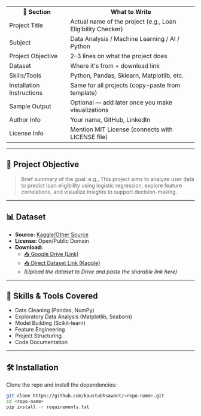 <table>
  <tr>
    <th>🧾 Section</th>
    <th>What to Write</th>
  </tr>
  <tr>
    <td>Project Title</td>
    <td>Actual name of the project (e.g., Loan Eligibility Checker)</td>
  </tr>
  <tr>
    <td>Subject</td>
    <td>Data Analysis / Machine Learning / AI / Python</td>
  </tr>
  <tr>
    <td>Project Objective</td>
    <td>2–3 lines on what the project does</td>
  </tr>
  <tr>
    <td>Dataset</td>
    <td>Where it's from + download link</td>
  </tr>
  <tr>
    <td>Skills/Tools</td>
    <td>Python, Pandas, Sklearn, Matplotlib, etc.</td>
  </tr>
  <tr>
    <td>Installation Instructions</td>
    <td>Same for all projects (copy-paste from template)</td>
  </tr>
  <tr>
    <td>Sample Output</td>
    <td>Optional — add later once you make visualizations</td>
  </tr>
  <tr>
    <td>Author Info</td>
    <td>Your name, GitHub, LinkedIn</td>
  </tr>
  <tr>
    <td>License Info</td>
    <td>Mention MIT License (connects with LICENSE file)</td>
  </tr>
</table>

---

## 🚀 Project Objective

> Brief summary of the goal:
> e.g., This project aims to analyze user data to predict loan eligibility using logistic regression, explore feature correlations, and visualize insights to support decision-making.

---

## 📊 Dataset

- **Source:** [Kaggle/Other Source](https://www.kaggle.com/)
- **License:** Open/Public Domain
- **Download:**  
  - [📥 Google Drive (Link)](https://drive.google.com/)  
  - [📥 Direct Dataset Link (Kaggle)](https://kaggle.com/)  
  - *(Upload the dataset to Drive and paste the sharable link here)*

---

## 🧠 Skills & Tools Covered

- Data Cleaning (Pandas, NumPy)
- Exploratory Data Analysis (Matplotlib, Seaborn)
- Model Building (Scikit-learn)
- Feature Engineering
- Project Structuring
- Code Documentation

---

## 🛠️ Installation

Clone the repo and install the dependencies:

```bash
git clone https://github.com/kaustubhsawant/<repo-name>.git
cd <repo-name>
pip install -r requirements.txt